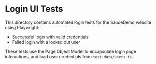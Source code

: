 # Login UI Tests

This directory contains automated login tests for the SauceDemo website using Playwright:

- Successful login with valid credentials
- Failed login with a locked out user

These tests use the Page Object Model to encapsulate login page interactions, and load user credentials from `test-data/users.ts`.

